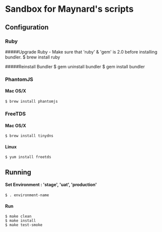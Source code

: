 # Sandbox for Maynard's scripts

## Configuration

### Ruby
#####Upgrade Ruby - Make sure that 'ruby' & 'gem' is 2.0 before installing bundler.
    $ brew install ruby
    
#####Reinstall Bundler
    $ gem uninstall bundler
    $ gem install bundler
    
### PhantomJS
#### Mac OS/X
    $ brew install phantomjs

### FreeTDS
#### Mac OS/X
    $ brew install tinydns

#### Linux
    $ yum install freetds
    
## Running
#### Set Environment : 'stage', 'uat', 'production'
    $ . environment-name
#### Run
    $ make clean
    $ make install
    $ make test-smoke
